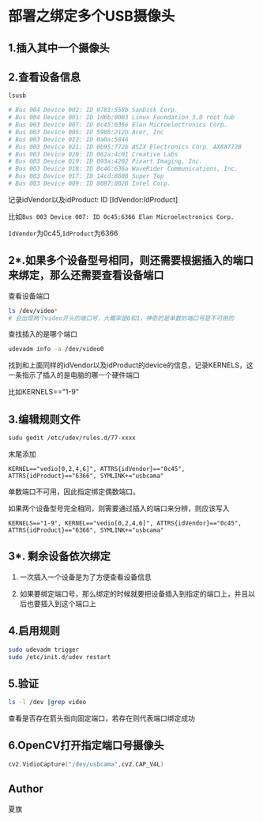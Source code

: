 # 部署之绑定多个USB摄像头

## 1.插入其中一个摄像头

## 2.查看设备信息

```bash
lsusb

# Bus 004 Device 002: ID 0781:558b SanDisk Corp.
# Bus 004 Device 001: ID 1d6b:0003 Linux Foundation 3.0 root hub
# Bus 003 Device 007: ID 0c45:6366 Elan Microelectronics Corp.
# Bus 003 Device 005: ID 5986:212b Acer, Inc
# Bus 003 Device 022: ID 0a0a:5846
# Bus 003 Device 021: ID 0b95:772b ASIX Electronics Corp. AX88772B
# Bus 003 Device 020: ID 062a:4c01 Creative Labs
# Bus 003 Device 019: ID 093a:4202 Pixart Imaging, Inc.
# Bus 003 Device 018: ID 0c46:636a WaveRider Communications, Inc.
# Bus 003 Device 017: ID 14cd:8608 Super Top
# Bus 003 Device 009: ID 8087:0026 Intel Corp.
```

记录idVendor以及idProduct: ID [IdVendor:IdProduct]

比如`Bus 003 Device 007: ID 0c45:6366 Elan Microelectronics Corp.`

`IdVendor`为0c45,`IdProduct`为6366

## 2*.如果多个设备型号相同，则还需要根据插入的端口来绑定，那么还需要查看设备端口

查看设备端口

```bash
ls /dev/video*
# 会出现两个video开头的端口号，大概率是0和1，神奇的是单数的端口号是不可用的
```

查找插入的是哪个端口

```bash
udevadm info -a /dev/video0
```

找到和上面同样的idVendor以及idProduct的device的信息，记录KERNELS，这一条指示了插入的是电脑的哪一个硬件端口

比如KERNELS=="1-9"

## 3.编辑规则文件

```bash
sudu gedit /etc/udev/rules.d/77-xxxx
```

末尾添加

```
KERNEL=="vedio[0,2,4,6]", ATTRS{idVendor}=="0c45", ATTRS{idProduct}=="6366", SYMLINK+="usbcama"
```

单数端口不可用，因此指定绑定偶数端口。

如果两个设备型号完全相同，则需要通过插入的端口来分辨，则应该写入

```
KERNELS=="1-9", KERNEL=="vedio[0,2,4,6]", ATTRS{idVendor}=="0c45", ATTRS{idProduct}=="6366", SYMLINK+="usbcama"
```

## 3*. 剩余设备依次绑定

1. 一次插入一个设备是为了方便查看设备信息

2. 如果要绑定端口号，那么绑定的时候就要把设备插入到指定的端口上，并且以后也要插入到这个端口上

## 4.启用规则

```bash
sudo udevadm trigger
sudo /etc/init.d/udev restart
```

## 5.验证

```bash
ls -l /dev |grep video 
```
查看是否存在箭头指向固定端口，若存在则代表端口绑定成功

## 6.OpenCV打开指定端口号摄像头

```cpp
cv2.VidioCapture("/dev/usbcama",cv2.CAP_V4L) 
```

## Author 

夏旗